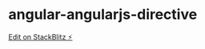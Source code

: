 # angular-angularjs-directive

[Edit on StackBlitz ⚡️](https://stackblitz.com/edit/angular-angularjs-directive)